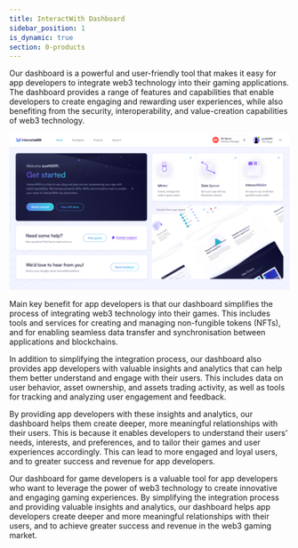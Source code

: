 ```yaml
---
title: InteractWith Dashboard
sidebar_position: 1
is_dynamic: true
section: 0-products
---
```

Our dashboard is a powerful and user-friendly tool that makes it easy for app developers to integrate web3 technology into their gaming applications. The dashboard provides a range of features and capabilities that enable developers to create engaging and rewarding user experiences, while also benefiting from the security, interoperability, and value-creation capabilities of web3 technology.

![](home.jpg)

Main key benefit for app developers is that our dashboard simplifies the process of integrating web3 technology into their games. This includes tools and services for creating and managing non-fungible tokens (NFTs), and for enabling seamless data transfer and synchronisation between applications and blockchains.



In addition to simplifying the integration process, our dashboard also provides app developers with valuable insights and analytics that can help them better understand and engage with their users. This includes data on user behavior, asset ownership, and assets trading activity, as well as tools for tracking and analyzing user engagement and feedback.



By providing app developers with these insights and analytics, our dashboard helps them create deeper, more meaningful relationships with their users. This is because it enables developers to understand their users' needs, interests, and preferences, and to tailor their games and user experiences accordingly. This can lead to more engaged and loyal users, and to greater success and revenue for app developers.



Our dashboard for game developers is a valuable tool for app developers who want to leverage the power of web3 technology to create innovative and engaging gaming experiences. By simplifying the integration process and providing valuable insights and analytics, our dashboard helps app developers create deeper and more meaningful relationships with their users, and to achieve greater success and revenue in the web3 gaming market.